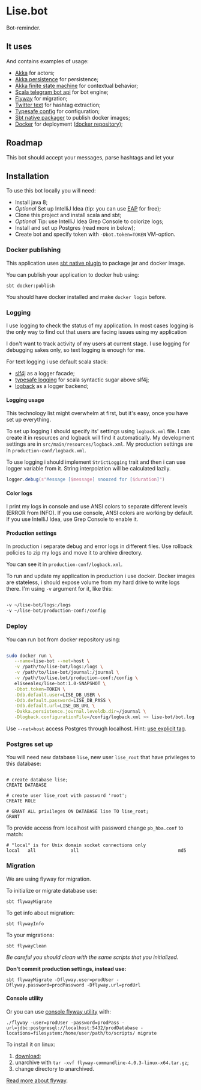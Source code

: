# Lise.bot

Bot-reminder.

## It uses
And contains examples of usage:

* [Akka](http://akka.io/) for actors;
* [Akka persistence](http://doc.akka.io/docs/akka/2.4.11/scala/persistence.html) for persistence;
* [Akka finite state machine](http://doc.akka.io/docs/akka/2.4.11/scala/fsm.html) for contextual behavior;
* [Scala telegram bot api](https://github.com/mukel/telegrambot4s) for bot engine;
* [Flyway](https://flywaydb.org/) for migration;
* [Twitter text](https://github.com/twitter/twitter-text) for hashtag extraction;
* [Typesafe config](https://github.com/typesafehub/config) for configuration;
* [Sbt native packager](http://www.scala-sbt.org/sbt-native-packager/) to publish docker images;
* [Docker](https://www.docker.com/) for deployment ([docker repository](https://hub.docker.com/r/eliseealex/lise-bot/));

## Roadmap
This bot should accept your messages, parse hashtags and let your

## Installation
To use this bot locally you will need:

* Install java 8;
* _Optional_ Set up IntelliJ Idea (tip: you can use [EAP](https://confluence.jetbrains.com/display/IDEADEV/EAP) for free);
* Clone this project and install scala and sbt;
* _Optional_ Tip: use IntelliJ Idea Grep Console to colorize logs;
* Install and set up Postgres (read more in below);
* Create bot and specify token with `-Dbot.token=TOKEN` VM-option.

### Docker publishing

This application uses [sbt native plugin](http://www.scala-sbt.org/sbt-native-packager/) to package jar and docker image.

You can publish your application to docker hub using:

```
sbt docker:publish
```

You should have docker installed and make `docker login` before.

### Logging

I use logging to check the status of my application. 
In most cases logging is the only way to find out that users are facing issues using my application

I don't want to track activity of my users at current stage. 
I use logging for debugging sakes only, so text logging is enough for me.

For text logging i use default scala stack:

- [slf4j](http://www.slf4j.org/) as a logger facade;
- [typesafe logging](https://github.com/typesafehub/scala-logging) for scala syntactic sugar above slf4j;
- [logback](http://logback.qos.ch/) as a logger backend;

#### Logging usage

This technology list might overwhelm at first, but it's easy, once you have set up everything.

To set up logging I should specify its' settings using `logback.xml` file.
I can create it in resources and logback will find it automatically.
My development settings are in `src/main/resources/logback.xml`.
My production settings are in `production-conf/logback.xml`.

To use logging i should implement `StrictLogging` trait and then i can use logger variable from it. 
String interpolation will be calculated lazily.

```scala
logger.debug(s"Message [$message] snoozed for [$duration]")
```

#### Color logs

I print my logs in console and use ANSI colors to separate different levels (ERROR from INFO).
If you use console, ANSI colors are working by default. 
If you use IntelliJ Idea, use Grep Console to enable it.

#### Production settings

In production i separate debug and error logs in different files.
Use rollback policies to zip my logs and move it to archive directory.

You can see it in `production-conf/logback.xml`.

To run and update my application in production i use docker. 
Docker images are stateless, i should expose volume from my hard drive to write logs there.
I'm using `-v` argument for it, like this:

```bash

-v ~/lise-bot/logs:/logs
-v ~/lise-bot/production-conf:/config 

```

### Deploy

You can run bot from docker repository using:

```bash

sudo docker run \
   --name=lise-bot --net=host \
   -v /path/to/lise-bot/logs:/logs \
   -v /path/to/lise-bot/journal:/journal \
   -v /path/to/lise.bot/production-conf:/config \
   eliseealex/lise-bot:1.0-SNAPSHOT \
   -Dbot.token=TOKEN \
   -Ddb.default.user=LISE_DB_USER \
   -Ddb.default.password=LISE_DB_PASS \
   -Ddb.default.url=LISE_DB_URL \
   -Dakka.persistence.journal.leveldb.dir=/journal \
   -Dlogback.configurationFile=/config/logback.xml >> lise-bot/bot.log &

```

Use `--net=host` access Postgres through localhost.
Hint: [use explicit tag](https://medium.com/@mccode/the-misunderstood-docker-tag-latest-af3babfd6375#.noul4k4q5).

### Postgres set up
You will need new database `lise`, new user `lise_root` that have privileges to this database:

```

# create database lise;
CREATE DATABASE

# create user lise_root with password 'root';
CREATE ROLE

# GRANT ALL privileges ON DATABASE lise TO lise_root;
GRANT

```

To provide access from localhost with password change `pb_hba.conf` to match:
```
# "local" is for Unix domain socket connections only
local   all             all                                     md5
```

### Migration

We are using flyway for migration.

To initialize or migrate database use:
```
sbt flywayMigrate
```

To get info about migration:
```
sbt flywayInfo
```

To your migrations:
```
sbt flywayClean
```

_Be careful you should clean with the same scripts that you initialized._

**Don't commit production settings, instead use:**
```
sbt flywayMigrate -Dflyway.user=prodUser -Dflyway.password=prodPassword -Dflyway.url=prodUrl
```

#### Console utility

Or you can use [console flyway utility](https://flywaydb.org/getstarted/firststeps/commandline) with:

```
./flyway -user=prodUser -password=prodPass -url=jdbc:postgresql://localhost:5432/prodDatabase -locations=filesystem:/home/user/path/to/scripts/ migrate
```

To install it on linux:

1. [download](https://flywaydb.org/getstarted/download);
1. unarchive with `tar -xvf flyway-commandline-4.0.3-linux-x64.tar.gz`;
1. change directory to anarchived.

[Read more about flyway](https://flywaydb.org/documentation/sbt/).